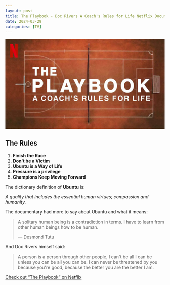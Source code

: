 ```yaml
---
layout: post
title: The Playbook - Doc Rivers A Coach's Rules for Life Netflix Documentary
date: 2024-03-29
categories: [TV]
---
```


![The Playbook Netflix Documentary](/images/the-playbook.webp)

## The Rules

1. **Finish the Race**
2. **Don't be a Victim**
3. **Ubuntu is a Way of Life**
4. **Pressure is a privilege**
5. **Champions Keep Moving Forward**

The dictionary definition of **Ubuntu** is:

*A quality that includes the essential human virtues; compassion and humanity.*

The documentary had more to say about Ubuntu and what it means:

> A solitary human being is a contradiction in terms. I have to learn from other human beings how to be human.
>
> — Desmond Tutu

And Doc Rivers himself said: 

> A person is a person through other people, I can't be all I can be unless you can be all you can be. I can never be threatened by you because you're good, because the better you are the better I am.

[Check out “The Playbook” on Netflix](https://www.netflix.com/us/title/81025735?s=i&trkid=260054134&vlang=en&clip=81274111)
